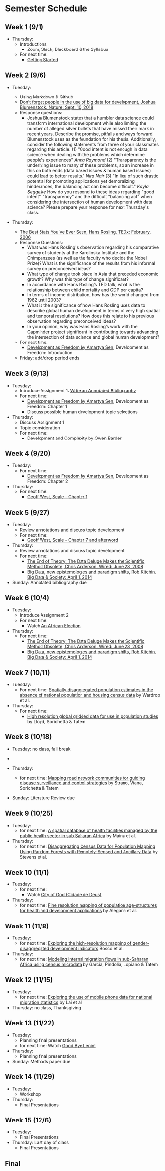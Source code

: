 # Semester Schedule

## Week 1 (9/1)
- Thursday:
	- Introductions
		- Zoom, Slack, Blackboard & the Syllabus
	- For next time:
		- [Getting Started](https://tyler-frazier.github.io/dsbook/getting_started.html)

## Week 2 (9/6)
- Tuesday:
	- Using Markdown & Github
	- [Don’t forget people in the use of big data for development, Joshua Blumenstock.  Nature: Sept. 10, 2018](https://www.nature.com/articles/d41586-018-06215-5)
	- Response questions:
		- Joshua Blumenstock states that a humbler data science could transform international development while also limiting the number of alleged silver bullets that have missed their mark in recent years. Describe the promise, pitfalls and ways forward Blumenstock uses as the foundation for his thesis. Additionally, consider the following statements from three of your classmates regarding this article. (1) "Good intent is not enough in data science when dealing with the problems which determine people's experiences" *Anna Raymond* (2) "Transparency is the underlying issue to many of these problems, so an increase in this on both ends (data based issues & human based issues) could lead to better results." *Nira Nair* (3) "In lieu of such drastic potential for promoting applications yet demoralizing hinderances, the balancing act can become difficult." *Kayla Seggelke* How do you respond to these ideas regarding "good intent", "transparency" and the difficult "balancing act" when considering the intersection of human development with data science? Please prepare your response for next Thursday's class.

- Thursday:
  	- [The Best Stats You've Ever Seen, Hans Rosling.  TEDx: February, 2006](https://www.ted.com/talks/hans_rosling_the_best_stats_you_ve_ever_seen?language=en)  
  	- Response Questions:
  		- What was Hans Rosling's observation regarding his comparative survey of students at the Karolinska Institute and the Chimpanzees (as well as the faculty who decide the Nobel Prize)? What is the significance of the results from his informal survey on preconceived ideas?  
  		- What type of change took place in Asia that preceded economic growth?  Why was this type of change significant?
  		- In accordance with Hans Rosling’s TED talk, what is the relationship between child mortality and GDP per capita?  
  		- In terms of income distribution, how has the world changed from 1962 until 2003?  
  		- What is the significance of how Hans Rosling uses data to describe global human development in terms of very high spatial and temporal resolutions?  How does this relate to his previous observation regarding preconceived ideas?  
  		- In your opinion, why was Hans Rosling’s work with the Gapminder project significant in contributing towards advancing the intersection of data science and global human development?  
  	- For next time:  
  		- [Development as Freedom by Amartya Sen](https://dsfall21.slack.com/files/U02DA5H2NGJ/F02E98U4ERX/sen_devfree_intro_2.pdf), Development as Freedom: Introduction  
	- Friday: add/drop period ends

## Week 3 (9/13)
- Tuesday:  
	- Introduce Assignment 1: [Write an Annotated Bibliography](assignment1.html)  
	- For next time:  
		- [Development as Freedom by Amartya Sen](https://dsfall21.slack.com/files/U02DA5H2NGJ/F02E98U4ERX/sen_devfree_intro_2.pdf), Development as Freedom: Chapter 1  
		- Discuss possible human development topic selections  
- Thursday:  
	- Discuss Assignment 1  
	- Topic consideration  
	- For next time:  
	  	- [Development and Complexity by Owen Barder](https://www.youtube.com/watch?v=02EZPxPcFqs)

## Week 4 (9/20)
- Tuesday:  
	- For next time:  
		- [Development as Freedom by Amartya Sen](https://dsfall21.slack.com/files/U02DA5H2NGJ/F02E98U4ERX/sen_devfree_intro_2.pdf), Development as Freedom: Chapter 2  
- Thursday:  
	- For next time:  
		- [Geoff West, Scale - Chapter 1](https://dsfall21.slack.com/files/U02DA5H2NGJ/F02EVA0KH8V/west_scale.pdf)
	
## Week 5 (9/27)
- Tuesday:
	- Review annotations and discuss topic development
	- For next time:
		- [Geoff West, Scale - Chapter 7 and afterword](https://dsfall21.slack.com/files/U02DA5H2NGJ/F02EVA0KH8V/west_scale.pdf)
- Thursday:
	- Review annotations and discuss topic development
	- For next time:
		- [The End of Theory: The Data Deluge Makes the Scientific Method Obsolete, Chris Anderson.  Wired: June 23, 2008](https://www.wired.com/2008/06/pb-theory/)
		- [Big Data, new epistemologies and paradigm shifts, Rob Kitchin.  Big Data & Society: April 1, 2014](https://journals.sagepub.com/doi/full/10.1177/2053951714528481)
- Sunday: Annotated bibliography due

## Week 6 (10/4)
- Tuesday:
	- Introduce Assignment 2
	- For next time:
		- Watch [An African Election](https://www.youtube.com/watch?v=oAvLrQ-_HOk)
- Thursday:
	- For next time:
		- [The End of Theory: The Data Deluge Makes the Scientific Method Obsolete, Chris Anderson.  Wired: June 23, 2008](https://www.wired.com/2008/06/pb-theory/)
		- [Big Data, new epistemologies and paradigm shifts, Rob Kitchin.  Big Data & Society: April 1, 2014](https://journals.sagepub.com/doi/full/10.1177/2053951714528481)

## Week 7 (10/11)
- Tuesday:
  - For next time: [Spatially disaggregated population estimates in the absence of national population and housing census data](https://www.pnas.org/content/pnas/115/14/3529.full.pdf) by Wardrop et al.
- Thursday:
	- For next time:
		- [High resolution global gridded data for use in population studies](https://www.ncbi.nlm.nih.gov/pmc/articles/PMC5283062/) by Lloyd, Sorichetta & Tatem

## Week 8 (10/18)
- Tuesday: no class, fall break
- 
- Thursday:
	- for next time: [Mapping road network communities for guiding disease surveillance and control strategies](https://www.nature.com/articles/s41598-018-22969-4) by Strano, Viana, Sorichetta & Tatem

- Sunday: Literature Review due

## Week 9 (10/25)
- Tuesday:
	- for next time: [A spatial database of health facilities managed by the public health sector in sub Saharan Africa](https://www.nature.com/articles/s41597-019-0142-2) by Maina et al.
- Thursday:
	- for next time: [Disaggregating Census Data for Population Mapping Using Random Forests with Remotely-Sensed and Ancillary Data](https://journals.plos.org/plosone/article?id=10.1371/journal.pone.0107042) by Stevens et al.

## Week 10 (11/1)
- Tuesday:
	- for next time:
		- Watch [City of God (Cidade de Deus)](https://www.youtube.com/watch?v=dcUOO4Itgmw)
- Thursday:
	- for next time: [Fine resolution mapping of population age-structures for health and development applications](https://royalsocietypublishing.org/doi/pdf/10.1098/rsif.2015.0073) by Alegana et al.

## Week 11 (11/8)
- Tuesday:
  	- for next time: [Exploring the high-resolution mapping of gender-disaggregated development indicators](https://royalsocietypublishing.org/doi/pdf/10.1098/rsif.2016.0825) Bosco et al.
- Thursday:
	- for next time: [Modeling internal migration flows in sub-Saharan Africa using census microdata](https://academic.oup.com/migration/article/3/1/89/2413406) by Garcia, Pindolia, Lopiano & Tatem

## Week 12 (11/15)
- Tuesday:
	- for next time: [Exploring the use of mobile phone data for national migration statistics](https://www.nature.com/articles/s41599-019-0242-9.pdf) by Lai et al.
- Thursday: no class, Thanksgiving

## Week 13 (11/22)
- Tuesday:
	- Planning final presentations
	- for next time: Watch [Good Bye Lenin!](https://www.youtube.com/watch?v=u5hzmwGW4Ac)
- Thursday:
	- Planning final presentations
- Sunday: Methods paper due


## Week 14 (11/29)
- Tuesday:
	- Workshop
- Thursday:
	- Final Presentations

## Week 15 (12/6)
- Tuesday:
	- Final Presentations
- Thursday: Last day of class
	- Final Presentations

## Final
